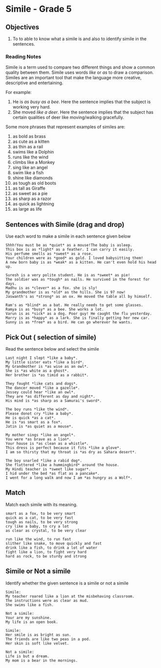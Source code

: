 # Simile - Grade 5

## Objectives
1. To to able to know what a simile is and also to identify simile in the sentences.

### Reading Notes
Simile is a term used to compare two different things and show a common quality between them. Simile uses words *like* or *as* to draw a comparison. Similes are an important tool that make the language more creative, descriptive and entertaining. 

For example: 
1. He is *as busy as a bee*. Here the sentence implies that the subject is working very hard. 
2. She moved *like a deer*. Here the sentence implies that the subject has certain qualities of deer like moving/walking gracefully.

Some more phrases that represent examples of similes are:
1. as bold as brass
2. as cute as a kitten
3. as thin as a rail
4. swims like a Dolphin
5. runs like the wind
6. climbs like a Monkey
7. sing like an angel
8. swim like a fish
9. shine like diamonds
10. as tough as old boots
11. as tall as Giraffe
12. as sweet as a pie
13. as sharp as a razor
14. as quick as lightning
15. as large as life

 ## Sentences with Simile (drag and drop)
 
 Use each word to make a simile in each sentence given below
 
 ```
 Shhh!You must be as *quiet* as a mouse!The baby is asleep. 
 This box is as *light* as a feather. I can carry it easily.
 His perfume smells as *sweet* as a rose.
 Your children were as *good* as gold. I loved babysitting them!
 A new born baby is as *weak* as a kitten. He can't even hold his head up. 
 ```
 
 ```
 Suresh is a very polite student. He is as *sweet* as pie!
 The soldier was as *tough* as nails. He survived in the forest for days.
 Madhu is as *clever* as a fox. she is sly!
 My grandmother is as *old* as the hills. She is 97 now!
 Jaswanth's as *strong* as an ox. He moved the table all by himself.
 ```
 
 ```
 Ram's as *blind* as a bat. He really needs to get some glasses.
 Ramya is as *busy* as a bee. She works a lot.
 Varun is as *sick* as a dog. Poor guy! He caught the flu yesterday.
 Marry is as *happy* as a lark. She is finally getting her new car. 
 Sunny is as *free* as a bird. He can go wherever he wants.
 ```
 
 ## Pick Out ( selection of simile)
 
 Read the sentence below and select the simile
 
 ```
 Last night I slept *like a baby*.
 My little sister eats *like a bird*.
 My Grandmother is *as wise as an owl*.
 She is *as white as a ghost*.
 Her brother is *as timid as a rabbit*.
 ```
 
 ```
 They fought *like cats and dogs*.
 The dancer moved *like a gazelle*.
 Jessey could hear *like an owl*.
 They are *as different as day and night*.
 His mind is *as sharp as a Samurai's sword*.
 ```
 
 ```
 The boy runs *like the wind*.
 Please donot cry *like a baby*.
 He is quick *as a cat*.
 He is *as smart as a fox*.
 Jatin is *as quiet as a mouse*.
 ```
 
 ```
 My mother sings *like an angel*.
 You were *as brave as a lion*.
 Your house is *as clean as a whistle*.
 This dress is perfect because it fits *like a glove*.
 I am so thirsty that my throat is *as dry as Sahara desert*.
 ```
 
 ```
 The boy snarled *like a rabid dog*.
 She fluttered *like a hummingbird* around the house.
 My Hindi teacher is *sweet like sugar*.
 I hid under the bed *as flat as a pancake*.
 I went for a long walk and now I am *as hungry as a Wolf*.
 ```
 
 ## Match 
 
 Match each simile with its meaning.
 
 ```
 smart as a fox, to be very smart
 quick as a cat, to be very fast
 tough as nails, to be very strong
 cry like a baby, to cry a lot
 as clear as crystal, to be very clear
 ```
 
 ```
 run like the wind, to run fast
 slither like snake, to move quickly and fast
 drink like a fish, to drink a lot of water
 fight like a lion, to fight very hard
 hard as rock, to be sturdy and strong
 ```
 
 ## Simile or Not a simile
 
 Identify whether the given sentence is a simile or not a simile
 
 ```
 Simile:
 My teacher roared like a lion at the misbehaving classroom.
 The instructions were as clear as mud.
 She swims like a fish.
 
 Not a simile:
 Your are my sunshine.
 My life is an open book.
 ```
 
 ```
 Simile:
 Her smile is as bright as sun.
 The friends are like two peas in a pod.
 Her skin is soft like velvet.
 
 Not a simile:
 Life is but a dream.
 My mom is a bear in the mornings.
 ```
 
 
 
 

 
 
 
 
 
 
